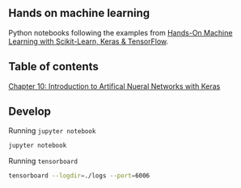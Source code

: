 ## Hands on machine learning

Python notebooks following the examples from [Hands-On Machine Learning with Scikit-Learn, Keras & TensorFlow](https://www.oreilly.com/library/view/hands-on-machine-learning/9781492032632/).

## Table of contents
[Chapter 10: Introduction to Artifical Nueral Networks with Keras](./chp10/)

## Develop
Running `jupyter notebook`
```sh
jupyter notebook
```

Running `tensorboard`
```sh
tensorboard --logdir=./logs --port=6006
```
